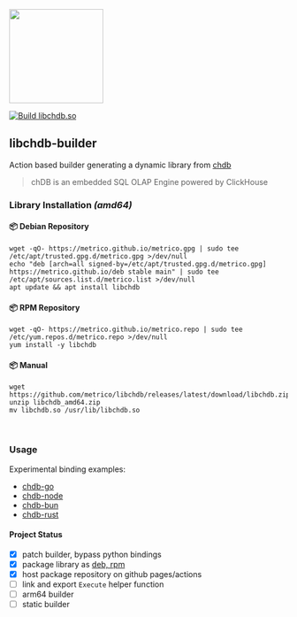 <a href="https://chdb.fly.dev" target="_blank">
  <img src="https://user-images.githubusercontent.com/1423657/236688026-812c5d02-ddcc-4726-baf8-c7fe804c0046.png" width=170 />
</a>

[![Build libchdb.so](https://github.com/metrico/libchdb/actions/workflows/build_lib.yml/badge.svg)](https://github.com/metrico/libchdb/actions/workflows/build_lib.yml)

## libchdb-builder

Action based builder generating a dynamic library from [chdb](https://github.com/chdb-io/chdb)

> chDB is an embedded SQL OLAP Engine powered by ClickHouse

### Library Installation _(amd64)_

#### :package: Debian Repository
```
wget -qO- https://metrico.github.io/metrico.gpg | sudo tee /etc/apt/trusted.gpg.d/metrico.gpg >/dev/null
echo "deb [arch=all signed-by=/etc/apt/trusted.gpg.d/metrico.gpg] https://metrico.github.io/deb stable main" | sudo tee /etc/apt/sources.list.d/metrico.list >/dev/null
apt update && apt install libchdb
```

#### :package: RPM Repository
```
wget -qO- https://metrico.github.io/metrico.repo | sudo tee /etc/yum.repos.d/metrico.repo >/dev/null
yum install -y libchdb
```

#### :package: Manual
```
wget https://github.com/metrico/libchdb/releases/latest/download/libchdb.zip
unzip libchdb_amd64.zip
mv libchdb.so /usr/lib/libchdb.so
```

<br>

### Usage
Experimental binding examples: 
* [chdb-go](https://github.com/chdb-io/chdb-go)
* [chdb-node](https://github.com/chdb-io/chdb-node)
* [chdb-bun](https://github.com/chdb-io/chdb-bun)
* [chdb-rust](https://github.com/chdb-io/chdb-rust)

#### Project Status
- [x] patch builder, bypass python bindings
- [x] package library as [deb, rpm](https://github.com/metrico/libchdb/releases)
- [x] host package repository on github pages/actions
- [ ] link and export `Execute` helper function
- [ ] arm64 builder
- [ ] static builder
